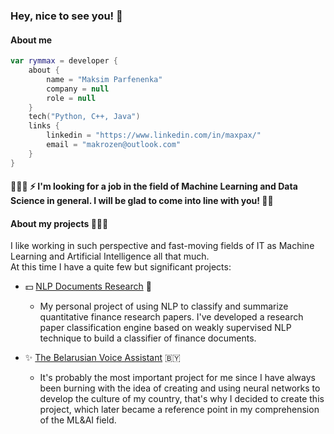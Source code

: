 ### Hey, nice to see you! 👋

#### About me

```Kotlin
var rymmax = developer {
    about {
        name = "Maksim Parfenenka"
        company = null
        role = null
    }
    tech("Python, C++, Java")
    links {
        linkedin = "https://www.linkedin.com/in/maxpax/"
        email = "makrozen@outlook.com"
    }
}
```
#### 👨🏻‍💼 ⚡️ I'm looking for a job in the field of Machine Learning and Data Science in general. I will be glad to come into line with you! 🤝🏻

#### About my projects 👩🏻‍💻

I like working in such perspective and fast-moving fields of IT as Machine Learning and Artificial Intelligence all that much. </br>
At this time I have a quite few but significant projects:</br>

  - 💵 [NLP Documents Research](https://github.com/rymmax/nlp-documents-research) 🔭 
    - My personal project of using NLP to classify and summarize quantitative finance research papers. I've developed a research paper classification engine based on weakly supervised NLP technique to build a classifier of finance documents.

  - ✨ [The Belarusian Voice Assistant](https://github.com/rymmax/be-voice-assistant) 🇧🇾
    - It's probably the most important project for me since I have always been burning with the idea of creating and using neural networks to develop the culture of my country, that's why I decided to create this project, which later became a reference point in my comprehension of the ML&AI field.</br>
    
    


<!--
  - 😌 [Facial Keypoint Detection](https://github.com/oldlullaby/facial-keypoint-recognition) 🤡
    - It is my personal project of using Natural Language Processing to classify & summarize quantitative finance research papers.
-->

<!--
**oldlullaby/oldlullaby** is a ✨ _special_ ✨ repository because its `README.md` (this file) appears on your GitHub profile.

Here are some ideas to get you started:

- 🔭 I’m currently working on ...
- 🌱 I’m currently learning ...
- 👯 I’m looking to collaborate on ...
- 🤔 I’m looking for help with ...
- 💬 Ask me about ...
- 📫 How to reach me: ...
- 😄 Pronouns: ...
- ⚡ Fun fact: ...
-->
